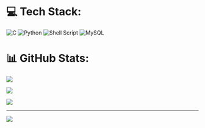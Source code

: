 # 💻 Tech Stack:

![C](https://img.shields.io/badge/c-%2300599C.svg?style=flat&logo=c&logoColor=white) ![Python](https://img.shields.io/badge/python-3670A0?style=flat&logo=python&logoColor=ffdd54) ![Shell Script](https://img.shields.io/badge/shell_script-%23121011.svg?style=flat&logo=gnu-bash&logoColor=white) ![MySQL](https://img.shields.io/badge/mysql-%2300f.svg?style=flat&logo=mysql&logoColor=white)

# 📊 GitHub Stats:

![](https://github-readme-stats.vercel.app/api?username=Aldisti&theme=radical&hide_border=false&include_all_commits=false&count_private=false)<br/>

![](https://github-readme-streak-stats.herokuapp.com/?user=Aldisti&theme=radical&hide_border=false)<br/>

![](https://github-readme-stats.vercel.app/api/top-langs/?username=Aldisti&theme=radical&hide_border=false&include_all_commits=false&count_private=false&layout=compact)

---

[![](https://visitcount.itsvg.in/api?id=Aldisti&icon=1&color=0)](https://visitcount.itsvg.in)

<!-- Proudly created with GPRM ( https://gprm.itsvg.in ) -->
